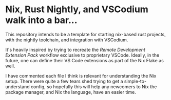 # Nix, Rust Nightly, and VSCodium walk into a bar...

This repository intends to be a template for starting nix-based rust projects, with the nightly toolchain, and integration with VSCodium.

It's heavily inspired by trying to recreate the _Remote Development Extension Pack_ workflow exclusive to proprietary VSCode. Ideally, in the future, one can define their VS Code extensions as part of the Nix Flake as well.

I have commented each file I think is relevant for understanding the Nix setup. There were quite a few tears shed trying to get a simple-to-understand config, so hopefully this will help any newcomers to Nix the package manager, and Nix the language, have an easier time. 